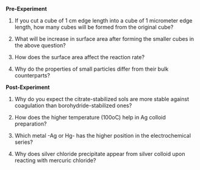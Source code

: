 
**Pre-Experiment**

    
1. If you cut a cube of 1 cm edge length into a cube of 1 micrometer edge length, how many cubes will be formed from the original cube?

2. What will be increase in surface area after forming the smaller cubes in the above question?
  
3. How does the surface area affect the reaction rate?
  
4. Why do the properties of small particles differ from their bulk counterparts?

**Post-Experiment**

    
1. Why do you expect the citrate-stabilized sols are more stable against coagulation than borohydride-stabilized ones?
   
2. How does the higher temperature (100oC) help in Ag colloid preparation?
  
3. Which metal -Ag or Hg- has the higher position in the electrochemical series?
  
4. Why does silver chloride precipitate appear from silver colloid upon reacting with mercuric chloride?


